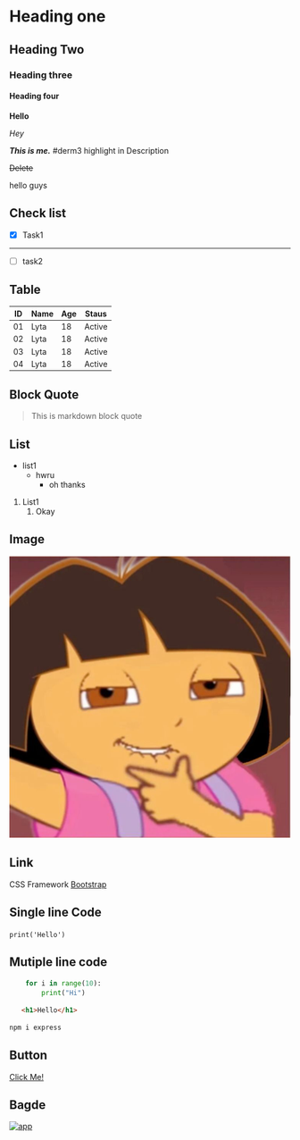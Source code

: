 # Heading one
## Heading Two
### Heading three
#### Heading four
**Hello**

*Hey*

***This is me.***  #derm3 highlight in Description

~~Delete~~

hello guys


## Check list
- [x] Task1
---
- [ ] task2

## Table 
| ID | Name | Age | Staus |
|----|------|----|------|
|01|Lyta|18|Active|
|02|Lyta|18|Active|
|03|Lyta|18|Active|
|04|Lyta|18|Active|

## Block Quote

> This is markdown block quote

## List

- list1
  - hwru
    - oh thanks
1. List1
    1. Okay

## Image
![Image](image.png)

## Link
CSS Framework [Bootstrap](https://getbootstrap.com/)


## Single line Code 
`print('Hello')`

## Mutiple line code
```python
    for i in range(10):
        print("Hi")
```
```html
   <h1>Hello</h1>
```
```bash
npm i express
```
## Button
<a href="https://getbootstrap.com/" target="_blank">Click Me!</a>

## Bagde
[![app](https://img.shields.io/badge/Learning-Markdown-orange)](https://getbootstrap.com/)